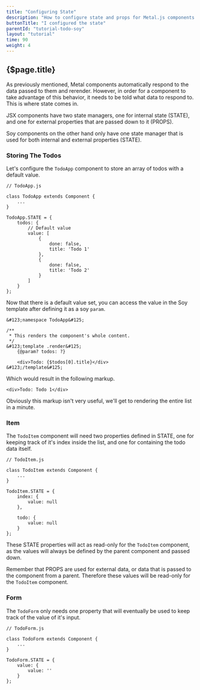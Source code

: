 ```yaml
---
title: "Configuring State"
description: "How to configure state and props for Metal.js components."
buttonTitle: "I configured the state"
parentId: "tutorial-todo-soy"
layout: "tutorial"
time: 90
weight: 4
---
```


## {$page.title}

As previously mentioned, Metal components automatically respond to the data
passed to them and rerender. However, in order for a component to take advantage
of this behavior, it needs to be told what data to respond to. This is where
state comes in.

JSX components have two state managers, one for internal state (STATE), and one
for external properties that are passed down to it (PROPS).

Soy components on the other hand only have one state manager that is used for
both internal and external properties (STATE).

### Storing The Todos

Let's configure the `TodoApp` component to store an array of todos with a
default value.

```text/javascript
// TodoApp.js

class TodoApp extends Component {
	...
}

TodoApp.STATE = {
	todos: {
		// Default value
		value: [
			{
				done: false,
				title: 'Todo 1'
			},
			{
				done: false,
				title: 'Todo 2'
			}
		]
	}
};
```

Now that there is a default value set, you can access the value in the Soy
template after defining it as a soy `param`.

```soy
&#123;namespace TodoApp&#125;

/**
 * This renders the component's whole content.
 */
&#123;template .render&#125;
	{@param? todos: ?}

	<div>Todo: {$todos[0].title}</div>
&#123;/template&#125;
```

Which would result in the following markup.

```text/xml
<div>Todo: Todo 1</div>
```

Obviously this markup isn't very useful, we'll get to rendering the entire list
in a minute.

### Item

The `TodoItem` component will need two properties defined in STATE, one for
keeping track of it's index inside the list, and one for containing the todo
data itself.

```text/javascript
// TodoItem.js

class TodoItem extends Component {
	...
}

TodoItem.STATE = {
	index: {
		value: null
	},

	todo: {
		value: null
	}
};
```

These STATE properties will act as read-only for the `TodoItem` component, as
the values will always be defined by the parent component and passed down.

Remember that PROPS are used for external data, or data that is passed to the
component from a parent. Therefore these values will be read-only for
the `TodoItem` component.

### Form

The `TodoForm` only needs one property that will eventually be used to keep
track of the value of it's input.

```text/javascript
// TodoForm.js

class TodoForm extends Component {
	...
}

TodoForm.STATE = {
	value: {
		value: ''
	}
};
```

